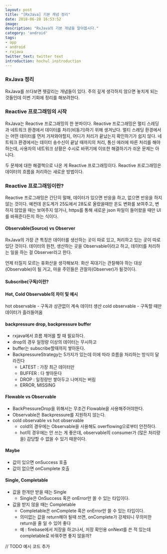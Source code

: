 ```yaml
---
layout: post
title: "[RxJava] 기본 개념 정리"
date: 2018-06-28 16:53:52
image:
description: "RxJava의 기본 개념을 알아봅시다."
category: 'android'
tags:
- app
- android
- rxjava
twitter_text: twitter text
introduction: hochul instroduction
---
```


### RxJava 정리

RxJava를 쓰다보면 헷갈리는 개념들이 있다.
주의 깊게 생각하지 않으면 놓치게 되는 것들인데 이번 기회에 정리를 해보려한다.


### Reactive 프로그래밍의 시작
RxJava는 Reactive 프로그래밍의 한 분파이다. Reactive 프로그래밍은 멀티 스레딩과 네트워크 환경에서 데이터를 처리(비동기)하기 위해 생겨났다. 멀티 스레딩 환경에서는 어떤 데이터를 먼저 가져와야할지, 어디가 처리가 끝났는지 확인하기가 쉽지 않다. 네트워크 환경에서는 데이터 송수신이 끝날 때까지의 처리, 통신 에러에 따른 처리를 해야하는데, 사용자의 네트워크 상황은 수시로 바뀌기에 이또한 해결하기가 쉬운 문제는 아니다.

두 문제에 대한 해결책으로 나온 게 Reactive 프로그래밍이다.
Reactive 프로그래밍은 데이터의 흐름을 처리하는 새로운 방법이다.

### Reactive 프로그래밍이란?
Reactive 프로그래밍은 간단히 말해, 데이터가 있으면 반응을 하고, 없으면 반응을 하지 않는 것이다. 예컨데 온도계가 25도에서 28도로 올랐을때만 온도 변화를 보여주고, 변하지 않았을 때는 보여주지 않거나, https를 통해 새로운 json 파일이 들어왔을 때만 UI를 바꿔준다든지 하는 식이다.


#### Observable(Source) vs Observer
RxJava의 가장 큰 특징은 데이터를 생산하는 곳이 따로 있고, 처리하고 있는 곳이 따로 있단 것이다. 데이터의 원천, 생산하는 곳을 Observable이라고 하고, 데이터를 처리하는 일을 하는 걸 Observer라고 한다.

언제 터질지 모르는 휴화산을 생각해보자. 화산 꼭대기는 관찰해야 하는 대상(Observable)이 될 거고, 마을 주민들은 관찰자(Observer)가 될것이다.




#### Subscribe(구독)이란?


#### Hot, Cold Observable의 차이 및 예시

hot observable - 구독과 상관없이 계속 데이터 생산
cold observable - 구독할 때만 데이터가 흘러들어옴



#### backpressure drop, backpressure buffer
- rxjava에서 흐름 제어를 할 때 필요하다.
- drop의 경우 일정량 이상의 데이터는 무시하고
- buffer는 subscribe할때까지 쌓아둔다.
- BackpressureStrategy는 5가지가 있는데 이에 따라 흐름을 처리하는 방식이 달라진다
  - LATEST : 가장 최근 데이터만
  - BUFFER : 다 쌓아둔다
  - DROP : 일정량만 쌓아두고 나머지는 버림
  - ERROR, MISSING


#### Flowable vs Observable
- BackPressureDrop을 위해서는 무조건 Flowable을 사용해주어야한다.
- Observable은 Backpressure를 지원하지 않는다.
- cold observable vs hot observable
  - cold의 경우에는 Observable을 사용해도 overflowing으로부터 안전하다.
  - hot의 경우에는 안 쓰는 게 좋은데, observable의 consumer가 (많은 처리량을) 감당할 수 없을 수 있기 때문이다.


#### Maybe
- 값이 있으면 onSuccess 호출
- 값이 없으면 onComplete 호출

#### Single, Completable
- 값을 한개만 받을 때는 Single
  - Single은 OnSuccess 혹은 onError만 쓸 수 있는 타입이다.
- 값을 받지 않을 때는 Completable
  - Completable은 onComplete 혹은 onError만 쓸 수 있는 타입이다.
  - 의미없는 값을 return해야 될때 쓰면, onComplete가 강제되니 무의미한 return을 줄 일 수 있어 좋다
  - 예 : firebase에서 저장을 하고나서, 저장 확인용 onNext를 쓴 적 있는데 completable로 바꿔주면 좋지 않을까?


// TODO 예시 코드 추가
